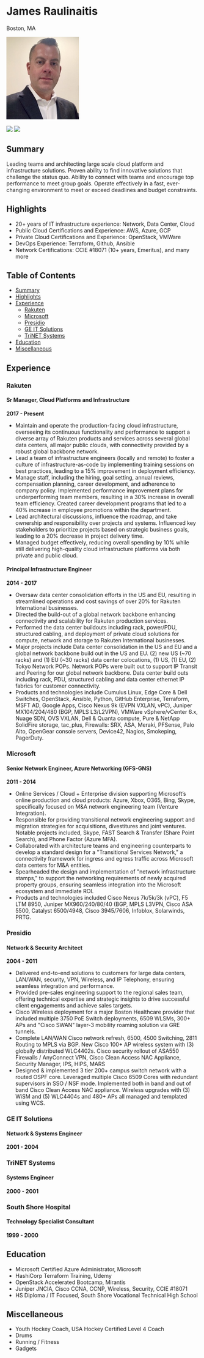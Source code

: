 # James Raulinaitis
Boston, MA

![ProfilePic](https://raw.githubusercontent.com/jamesraul/jamesraul.github.io/master/profilepic.jpg)

[![](https://content.linkedin.com/content/dam/me/business/en-us/amp/brand-site/v2/bg/LI-Bug.svg.original.svg)](https://www.linkedin.com/in/jamesraul) [![](https://blobs.officehome.msocdn.com/images/content/images/favicons/favicon-word-svg-8eedb3d95e.ico)](https://1drv.ms/w/s!Ah2mlvsHmFVai48bcxAHI2IWBsz9nA?e=Ns3xTa)

## Summary 
Leading teams and architecting large scale cloud platform and infrastructure solutions. Proven ability to find innovative solutions that challenge the status quo. Ability to connect with teams and encourage top performance to meet group goals. Operate effectively in a fast, ever-changing environment to meet or exceed deadlines and budget constraints. 

## Highlights
- 20+ years of IT infrastructure experience: Network, Data Center, Cloud          
- Public Cloud Certifications and Experience: AWS, Azure, GCP
- Private Cloud Certifications and Experience: OpenStack, VMWare
- DevOps Experience: Terraform, Github, Ansible
- Network Certifications: CCIE #18071 (10+ years, Emeritus), and many more

## Table of Contents
* [Summary](#summary)
* [Highlights](#highlights)
* [Experience](#experience)
  * [Rakuten](#rakuten)
  * [Microsoft](#microsoft)
  * [Presidio](#presidio)
  * [GE IT Solutions](#ge-it-solutions)
  * [TriNET Systems](#trinet-systems)
* [Education](#education)
* [Miscellaneous](#miscellaneous)


## Experience
### Rakuten
#### Sr Manager, Cloud Platforms and Infrastructure
**2017 - Present**
- Maintain and operate the production-facing cloud infrastructure, overseeing its continuous functionality and performance to support a diverse array of Rakuten products and services across several global data centers, all major public clouds, with connectivity provided by a robust global backbone network.
- Lead a team of infrastructure engineers (locally and remote) to foster a culture of infrastructure-as-code by implementing training sessions on best practices, leading to a 15% improvement in deployment efficiency.
- Manage staff, including the hiring, goal setting, annual reviews, compensation planning, career development, and adherence to company policy. Implemented performance improvement plans for underperforming team members, resulting in a 30% increase in overall team efficiency. Created career development programs that led to a 40% increase in employee promotions within the department.
- Lead architectural discussions, influence the roadmap, and take ownership and responsibility over projects and systems. Influenced key stakeholders to prioritize projects based on strategic business goals, leading to a 20% decrease in project delivery time.
- Managed budget effectively, reducing overall spending by 10% while still delivering high-quality cloud infrastructure platforms via both private and public cloud.
#### Principal Infrastructure Engineer
**2014 - 2017**
- Oversaw data center consolidation efforts in the US and EU, resulting in streamlined operations and cost savings of over 20% for Rakuten International businesses.
- Directed the build-out of a global network backbone enhancing connectivity and scalability for Rakuten production services.
- Performed the data center buildouts including rack, power/PDU, structured cabling, and deployment of private cloud solutions for compute, network and storage to Rakuten International businesses.
- Major projects include Data center consolidation in the US and EU and a global network backbone build out in the US and EU. (2) new US (~70 racks) and (1) EU (~30 racks) data center colocations, (1) US, (1) EU, (2) Tokyo Network POPs. Network POPs were built out to support IP Transit and Peering for our global network backbone. Data center build outs including rack, PDU, structured cabling and data center ethernet IP fabrics for customer connectivity. 
- Products and technologies include Cumulus Linux, Edge Core & Dell Switches, OpenStack, Ansible, Python, GitHub Enterprise, Terraform, MSFT AD, Google Apps, Cisco Nexus 9k (EVPN VXLAN, vPC), Juniper MX104/204/480 (BGP, MPLS L3/L2VPN), VMWare vSphere/vCenter 6.x, Nuage SDN, OVS VXLAN, Dell & Quanta compute, Pure & NetApp SolidFire storage, tac_plus, Firewalls: SRX, ASA, Meraki, PFSense, Palo Alto, OpenGear console servers, Device42, Nagios, Smokeping, PagerDuty.  

### Microsoft
#### Senior Network Engineer, Azure Networking (GFS-GNS)
**2011 - 2014**
- Online Services / Cloud + Enterprise division supporting Microsoft’s online production and cloud products: Azure, Xbox, O365, Bing, Skype, specifically focused on M&A network engineering team (Venture Integration).
- Responsible for providing transitional network engineering support and migration strategies for acquisitions, divestitures and joint ventures. Notable projects included, Skype, FAST Search & Transfer (Share Point Search), and Phone Factor (Azure MFA).
- Collaborated with architecture teams and engineering counterparts to develop a standard design for a "Transitional Services Network," a connectivity framework for ingress and egress traffic across Microsoft data centers for M&A entities.
- Spearheaded the design and implementation of "network infrastructure stamps," to support the networking requirements of newly acquired property groups, ensuring seamless integration into the Microsoft ecosystem and immediate ROI.
- Products and technologies included Cisco Nexus 7k/5k/3k (vPC), F5 LTM 8950, Juniper MX960/240/80/40 (BGP, MPLS L3VPN, Cisco ASA 5500, Catalyst 6500/4948, Cisco 3945/7606, Infoblox, Solarwinds, PRTG. 

### Presidio
#### Network & Security Architect
**2004 - 2011**
- Delivered end-to-end solutions to customers for large data centers, LAN/WAN, security, VPN, Wireless, and IP Telephony, ensuring seamless integration and performance.
- Provided pre-sales engineering support to the regional sales team, offering technical expertise and strategic insights to drive successful client engagements and achieve sales targets.
- Cisco Wireless deployment for a major Boston Healthcare provider that included multiple 3750 PoE Switch deployments, 6509 WLSMs, 300+ APs and "Cisco SWAN" layer-3 mobility roaming solution via GRE tunnels. 
- Complete LAN/WAN Cisco network refresh, 6500, 4500 Switching, 2811 Routing to MPLS via BGP. New Cisco 100+ AP wireless system with (3) globally distributed WLC4402s. Cisco security rollout of ASA550 Firewalls / AnyConnect VPN, Cisco Clean Access NAC Appliance, Security Manager, IPS, HIPS, MARS 
- Designed & implemented 3 tier 200+ campus switch network with a routed OSPF core. Leveraged multiple Cisco 6509 Cores with redundant supervisors in SSO / NSF mode. Implemented both in band and out of band Cisco Clean Access NAC appliance. Wireless upgrades with (3) WiSM and (5) WLC4404s and 480+ APs all managed and templated using WCS. 

### GE IT Solutions
#### Network & Systems Engineer
**2001 - 2004**

### TriNET Systems
#### Systems Engineer 
**2000 - 2001**

### South Shore Hospital
#### Technology Specialist Consultant
**1999 - 2000**

## Education
- Microsoft Certified Azure Administrator, Microsoft
- HashiCorp Terraform Training, Udemy
- OpenStack Accelerated Bootcamp, Mirantis
- Juniper JNCIA, Cisco CCNA, CCNP, Wireless, Security, CCIE #18071
- HS Diploma / IT Focused, South Shore Vocational Technical High School

## Miscellaneous
- Youth Hockey Coach, USA Hockey Certified Level 4 Coach
- Drums
- Running / Fitness
- Gadgets
